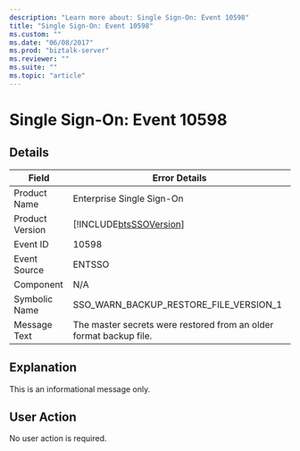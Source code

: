```yaml
---
description: "Learn more about: Single Sign-On: Event 10598"
title: "Single Sign-On: Event 10598"
ms.custom: ""
ms.date: "06/08/2017"
ms.prod: "biztalk-server"
ms.reviewer: ""
ms.suite: ""
ms.topic: "article"
---
```

# Single Sign-On: Event 10598
## Details  
  
| Field | Error Details |
|-----------------|--------------------------------------------------------------------|
|  Product Name   |                     Enterprise Single Sign-On                      |
| Product Version |     [!INCLUDE[btsSSOVersion](../includes/btsssoversion-md.md)]     |
|    Event ID     |                               10598                                |
|  Event Source   |                               ENTSSO                               |
|    Component    |                                N/A                                 |
|  Symbolic Name  |               SSO_WARN_BACKUP_RESTORE_FILE_VERSION_1               |
|  Message Text   | The master secrets were restored from an older format backup file. |
  
## Explanation  
 This is an informational message only.  
  
## User Action  
 No user action is required.
